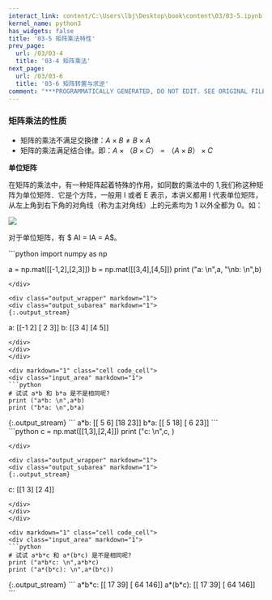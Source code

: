 ```yaml
---
interact_link: content/C:\Users\lbj\Desktop\book\content\03/03-5.ipynb
kernel_name: python3
has_widgets: false
title: '03-5 矩阵乘法特性'
prev_page:
  url: /03/03-4
  title: '03-4 矩阵乘法'
next_page:
  url: /03/03-6
  title: '03-6 矩阵转置与求逆'
comment: "***PROGRAMMATICALLY GENERATED, DO NOT EDIT. SEE ORIGINAL FILES IN /content***"
---
```


### 矩阵乘法的性质


+ 矩阵的乘法不满足交换律：$A×B≠B×A$
+ 矩阵的乘法满足结合律。即：$A×（B×C）=（A×B）×C$ 

**单位矩阵**


在矩阵的乘法中，有一种矩阵起着特殊的作用，如同数的乘法中的 1,我们称这种矩阵为单位矩阵．它是个方阵，一般用 I 或者 E 表示，本讲义都用 I 代表单位矩阵，从左上角到右下角的对角线（称为主对角线）上的元素均为 1 以外全都为 0。如：

![](https://i.loli.net/2018/11/30/5c00e2dd0442f.png)

对于单位矩阵，有 $ AI = IA = A$。 

<div markdown="1" class="cell code_cell">
<div class="input_area" markdown="1">
```python
import numpy as np

a = np.mat([[-1,2],[2,3]])
b = np.mat([[3,4],[4,5]])
print ("a: \n",a, "\nb: \n",b)

```
</div>

<div class="output_wrapper" markdown="1">
<div class="output_subarea" markdown="1">
{:.output_stream}
```
a: 
 [[-1  2]
 [ 2  3]] 
b: 
 [[3 4]
 [4 5]]
```
</div>
</div>
</div>

<div markdown="1" class="cell code_cell">
<div class="input_area" markdown="1">
```python
# 试试 a*b 和 b*a 是不是相同呢?
print ("a*b: \n",a*b)
print ("b*a: \n",b*a)

```
</div>

<div class="output_wrapper" markdown="1">
<div class="output_subarea" markdown="1">
{:.output_stream}
```
a*b: 
 [[ 5  6]
 [18 23]]
b*a: 
 [[ 5 18]
 [ 6 23]]
```
</div>
</div>
</div>

<div markdown="1" class="cell code_cell">
<div class="input_area" markdown="1">
```python
c = np.mat([[1,3],[2,4]])
print ("c: \n",c, )

```
</div>

<div class="output_wrapper" markdown="1">
<div class="output_subarea" markdown="1">
{:.output_stream}
```
c: 
 [[1 3]
 [2 4]]
```
</div>
</div>
</div>

<div markdown="1" class="cell code_cell">
<div class="input_area" markdown="1">
```python
# 试试 a*b*c 和 a*(b*c) 是不是相同呢?
print ("a*b*c: \n",a*b*c)
print ("a*(b*c): \n",a*(b*c))

```
</div>

<div class="output_wrapper" markdown="1">
<div class="output_subarea" markdown="1">
{:.output_stream}
```
a*b*c: 
 [[ 17  39]
 [ 64 146]]
a*(b*c): 
 [[ 17  39]
 [ 64 146]]
```
</div>
</div>
</div>
